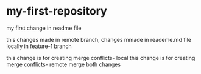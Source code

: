 # my-first-repository

my first change in readme file

this changes made in remote branch, changes mmade in reademe.md file locally in feature-1 branch

this change is for creating merge conflicts- local
this change is for creating merge conflicts- remote
merge both changes
